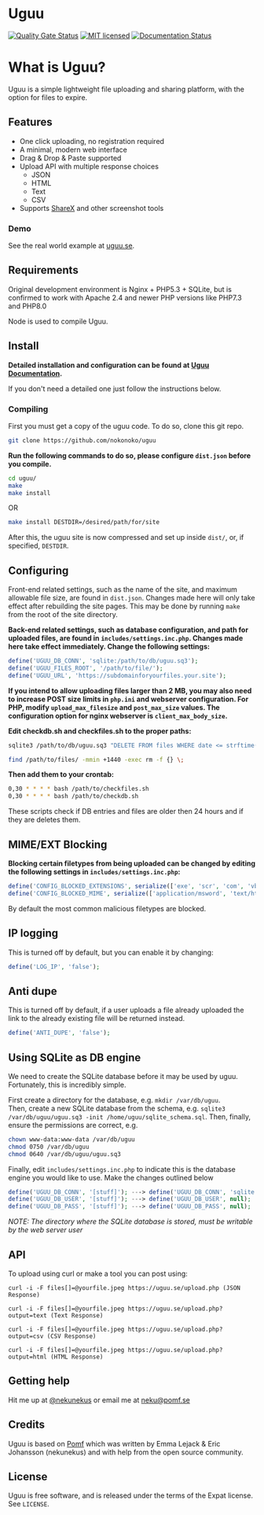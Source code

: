 # Uguu
[![Quality Gate Status](https://sonarcloud.io/api/project_badges/measure?project=nokonoko_Uguu&metric=alert_status)](https://sonarcloud.io/dashboard?id=nokonoko_Uguu)
[![MIT
licensed](https://img.shields.io/badge/license-MIT-blue.svg)](https://raw.githubusercontent.com/nokonoko/uguu/master/LICENSE)
[![Documentation Status](https://docs.uguu.se/img/flat.svg)](https://docs.uguu.se)


# What is Uguu?

Uguu is a simple lightweight file uploading and sharing platform, with the option for files to expire.

## Features

- One click uploading, no registration required
- A minimal, modern web interface
- Drag & Drop & Paste supported
- Upload API with multiple response choices
  - JSON
  - HTML
  - Text
  - CSV
- Supports [ShareX](https://getsharex.com/) and other screenshot tools

### Demo

See the real world example at [uguu.se](https://uguu.se).

## Requirements

Original development environment is Nginx + PHP5.3 + SQLite, but is confirmed to
work with Apache 2.4 and newer PHP versions like PHP7.3 and PHP8.0

Node is used to compile Uguu.

## Install

**Detailed installation and configuration can be found at [Uguu Documentation](https://docs.uguu.se).**

If you don't need a detailed one just follow the instructions below.

### Compiling

 First you must get a copy of the uguu code.  To do so, clone this git repo.
 ```bash
 git clone https://github.com/nokonoko/uguu
 ```

 **Run the following commands to do so, please configure `dist.json` before you compile.**
 ```bash
 cd uguu/
 make
 make install
 ```
 OR
 ```bash
 make install DESTDIR=/desired/path/for/site
 ```
 After this, the uguu site is now compressed and set up inside `dist/`, or, if specified, `DESTDIR`.

 ## Configuring

 Front-end related settings, such as the name of the site, and maximum allowable
 file size, are found in `dist.json`.  Changes made here will
 only take effect after rebuilding the site pages.  This may be done by running
 `make` from the root of the site directory.

 **Back-end related settings, such as database configuration, and path for uploaded files, are found in `includes/settings.inc.php`.  Changes made here take effect immediately. Change the following settings:**
 ```php
 define('UGUU_DB_CONN', 'sqlite:/path/to/db/uguu.sq3');
 define('UGUU_FILES_ROOT', '/path/to/file/');
 define('UGUU_URL', 'https://subdomainforyourfiles.your.site');
 ```

 **If you intend to allow uploading files larger than 2 MB, you may also need to
 increase POST size limits in `php.ini` and webserver configuration. For PHP,
 modify `upload_max_filesize` and `post_max_size` values. The configuration
 option for nginx webserver is `client_max_body_size`.**

 **Edit checkdb.sh and checkfiles.sh to the proper paths:**
 ```bash
 sqlite3 /path/to/db/uguu.sq3 "DELETE FROM files WHERE date <= strftime('%s', datetime('now', '-1 day'));"
 ```
 ```bash
 find /path/to/files/ -mmin +1440 -exec rm -f {} \;
 ```
 **Then add them to your crontab:**
 ```bash
 0,30 * * * * bash /path/to/checkfiles.sh
 0,30 * * * * bash /path/to/checkdb.sh
 ```

 These scripts check if DB entries and files are older then 24 hours and if they are deletes them.

 ## MIME/EXT Blocking

 **Blocking certain filetypes from being uploaded can be changed by editing the following settings in `includes/settings.inc.php`:**
 ```php
 define('CONFIG_BLOCKED_EXTENSIONS', serialize(['exe', 'scr', 'com', 'vbs', 'bat', 'cmd', 'htm', 'html', 'jar', 'msi', 'apk', 'phtml', 'svg']));
 define('CONFIG_BLOCKED_MIME', serialize(['application/msword', 'text/html', 'application/x-dosexec', 'application/java', 'application/java-archive', 'application/x-executable', 'application/x-mach-binary', 'image/svg+xml']));
 ```
By default the most common malicious filetypes are blocked.

 ## IP logging
 This is turned off by default, but you can enable it by changing:
 ```php
 define('LOG_IP', 'false');
```

## Anti dupe
This is turned off by default, if a user uploads a file already uploaded the link to the already existing file will be returned instead.
 ```php
 define('ANTI_DUPE', 'false');
```

 ## Using SQLite as DB engine

 We need to create the SQLite database before it may be used by uguu.
 Fortunately, this is incredibly simple.  

 First create a directory for the database, e.g. `mkdir /var/db/uguu`.  
 Then, create a new SQLite database from the schema, e.g. `sqlite3 /var/db/uguu/uguu.sq3 -init /home/uguu/sqlite_schema.sql`.
 Then, finally, ensure the permissions are correct, e.g.
 ```bash
 chown www-data:www-data /var/db/uguu
 chmod 0750 /var/db/uguu
 chmod 0640 /var/db/uguu/uguu.sq3
 ```

 Finally, edit `includes/settings.inc.php` to indicate this is the database engine you would like to use.  Make the changes outlined below
 ```php
 define('UGUU_DB_CONN', '[stuff]'); ---> define('UGUU_DB_CONN', 'sqlite:/var/db/uguu/uguu.sq3');
 define('UGUU_DB_USER', '[stuff]'); ---> define('UGUU_DB_USER', null);
 define('UGUU_DB_PASS', '[stuff]'); ---> define('UGUU_DB_PASS', null);
 ```

 *NOTE: The directory where the SQLite database is stored, must be writable by the web server user*

## API
To upload using curl or make a tool you can post using: 
```
curl -i -F files[]=@yourfile.jpeg https://uguu.se/upload.php (JSON Response)
```
```
curl -i -F files[]=@yourfile.jpeg https://uguu.se/upload.php?output=text (Text Response)
```
```
curl -i -F files[]=@yourfile.jpeg https://uguu.se/upload.php?output=csv (CSV Response)
```
```
curl -i -F files[]=@yourfile.jpeg https://uguu.se/upload.php?output=html (HTML Response)
```

## Getting help

Hit me up at [@nekunekus](https://twitter.com/nekunekus) or email me at neku@pomf.se

## Credits

Uguu is based on [Pomf](http://github.com/pomf/pomf) which was written by Emma Lejack & Eric Johansson (nekunekus) and with help from the open source community.

## License

Uguu is free software, and is released under the terms of the Expat license. See
`LICENSE`.